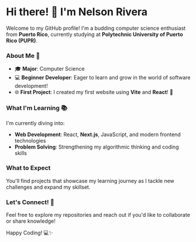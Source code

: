 # Hi there! 👋 I'm Nelson Rivera  

Welcome to my GitHub profile! I'm a budding computer science enthusiast from **Puerto Rico**, currently studying at **Polytechnic University of Puerto Rico (PUPR)**.  

### About Me 🌱  
- 🎓 **Major**: Computer Science  
- 💻 **Beginner Developer**: Eager to learn and grow in the world of software development!  
- 🌐 **First Project**: I created my first website using **Vite** and **React**! 🚀  

### What I'm Learning 📚  
I'm currently diving into:  
- **Web Development**: React, **Next.js**, JavaScript, and modern frontend technologies  
- **Problem Solving**: Strengthening my algorithmic thinking and coding skills  

### What to Expect  
You'll find projects that showcase my learning journey as I tackle new challenges and expand my skillset.  

### Let's Connect! 🤝  
Feel free to explore my repositories and reach out if you'd like to collaborate or share knowledge!  

Happy Coding! 💻✨  
